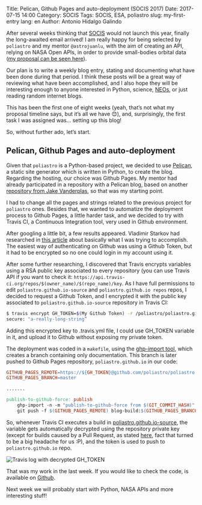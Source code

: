 Title: Pelican, Github Pages and auto-deployment (SOCIS 2017)
Date: 2017-07-15 14:00
Category: SOCIS
Tags: SOCIS, ESA, poliastro
slug: my-first-entry
lang: en
Author: Antonio Hidalgo Galindo

After several weeks thinking that [SOCIS](http://sophia.estec.esa.int/socis/) would not launch this year, finally the long-awaited email arrived! I am really happy for being selected by `poliastro` and my mentor `@astrojuanlu`, with the aim of creating an API, relying on NASA Open APIs, in order to provide small-bodies orbital data ([my proposal can be seen here](https://github.com/poliastro/poliastro/wiki/SOCIS-2017-Antonio-Hidalgo)).

Our plan is to write a weekly blog entry, stating and documenting what have been done during that period. I think these posts will be a great way of reviewing what have been accomplished, and I also hope they will be interesting enough to anyone interested in Python, science, [NEOs](https://en.wikipedia.org/wiki/Near-Earth_object), or just reading random internet blogs.

This has been the first one of eight weeks (yeah, that’s not what my proposal timeline says, but it’s all we have 😊), and, surprisingly, the first task I was assigned was… setting up this blog!

So, without further ado, let’s start.


## Pelican, Github Pages and auto-deployment

Given that `poliastro` is a Python-based project, we decided to use [Pelican](https://blog.getpelican.com/), a static site generator which is written in Python, to create the blog. Regarding the hosting, our choice was Github Pages. My mentor had already participated in a repository with a Pelican blog, based on another [repository from Jake Vanderplas](https://github.com/jakevdp/jakevdp.github.io-source), so that was my starting point.

I had to change all the pages and strings related to the previous project for `poliastro` ones. Besides that, we wanted to automatize the deployment process to Github Pages, a little harder task, and we decided to try with Travis CI, a Continuous Integration tool, very used in Github environment.

After googling a little bit, a few results appeared. Vladimir Starkov had researched in [this article](https://iamstarkov.com/deploy-gh-pages-from-travis/) about basically what I was trying to accomplish. The easiest way of authenticating on Github was using a Github Token, but it had to be encrypted so no one could login in my account using it.

After some further researching, I discovered that Travis encrypts variables using a RSA public key associated to every repository (you can use Travis API if you want to check it: ```https://api.travis-ci.org/repos/$(owner_name)/$(repo_name)/key```. As I have full permissions to edit `poliastro.github.io-source` and `poliastro.github.io repos` repos, I decided to request a Github Token, and I encrypted it with the public key associated to `poliastro.github.io-source` repository in Travis CI:

```bash
$ travis encrypt GH_TOKEN=$(My Github Token) -r /poliastro/poliastro.github.io-source
secure: "a-really-long-string”
```

Adding this encrypted key to .travis.yml file, I could use GH_TOKEN variable in it, and upload it to Github without exposing my private token.

The deployment was coded in a `makefile`, using the [ghp-import tool](https://github.com/davisp/ghp-import), which creates a branch containing only documentation. This branch is later pushed to Github Pages repository, `poliastro.github.io` in our code:

```makefile
GITHUB_PAGES_REMOTE=https://${GH_TOKEN}@github.com/poliastro/poliastro.github.io.git
GITHUB_PAGES_BRANCH=master

.......

publish-to-github-force: publish
    ghp-import -n -m "publish-to-github-force from $(GIT_COMMIT_HASH)" -b blog-build $(OUTPUTDIR)
	git push -f $(GITHUB_PAGES_REMOTE) blog-build:$(GITHUB_PAGES_BRANCH)
```

So, whenever Travis CI executes a build in [poliastro.github.io-source](https://travis-ci.org/poliastro/poliastro.github.io-source), the variable gets automatically decrypted using the repository private key (except for builds caused by a Pull Request, as stated [here](https://docs.travis-ci.com/user/encryption-keys/), fact that turned to be a big headache for us :P), and the token is used to push to `poliastro.github.io` repo.

![Travis log with decrypted GH_TOKEN]({filename}/images/travis_decryption_log.jpg "Travis log with decrypted GH_TOKEN")

That was my work in the last week. If you would like to check the code, is available on [Github](https://github.com/poliastro/poliastro.github.io-source).

Next week we will probably start with Python, NASA APIs and more interesting stuff!
